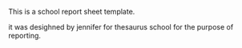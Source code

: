 This is a school report sheet  template.

it was desighned by jennifer for thesaurus school for the purpose of reporting.